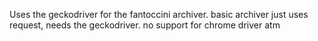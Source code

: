 Uses the geckodriver for the fantoccini archiver. basic archiver just uses
request, needs the geckodriver. no support for chrome driver atm

